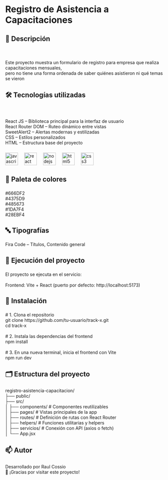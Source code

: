 <h1 align="left">Registro de Asistencia a Capacitaciones</h1>

###

<h2 align="left">📌 Descripción</h2>

###

<br clear="both">

<p align="left">Este proyecto muestra un formulario de registro para empresa que realiza capacitaciones mensuales,<br>pero no tiene una forma ordenada de saber quiénes asistieron ni qué temas se vieron</p>

###

<h2 align="left">🛠️ Tecnologías utilizadas</h2>

###

<br clear="both">

<p align="left">React JS – Biblioteca principal para la interfaz de usuario<br>React Router DOM – Ruteo dinámico entre vistas<br>SweetAlert2 – Alertas modernas y estilizadas<br>CSS – Estilos personalizados<br>HTML – Estructura base del proyecto</p>

###

<div align="left">
  <img src="https://cdn.jsdelivr.net/gh/devicons/devicon/icons/javascript/javascript-original.svg" height="40" alt="javascript logo"  />
  <img width="12" />
  <img src="https://cdn.jsdelivr.net/gh/devicons/devicon/icons/react/react-original.svg" height="40" alt="react logo"  />
  <img width="12" />
  <img src="https://cdn.jsdelivr.net/gh/devicons/devicon/icons/nodejs/nodejs-original.svg" height="40" alt="nodejs logo"  />
  <img width="12" />
  <img src="https://cdn.jsdelivr.net/gh/devicons/devicon/icons/html5/html5-original.svg" height="40" alt="html5 logo"  />
  <img width="12" />
  <img src="https://cdn.jsdelivr.net/gh/devicons/devicon/icons/css3/css3-original.svg" height="40" alt="css3 logo"  />
</div>

###

<h2 align="left">🎨 Paleta de colores</h2>

###

<p align="left">#666DF2<br>#4375D9<br>#485673<br>#1DA7F4<br>#28EBF4</p>

###

<h2 align="left">🔤 Tipografías</h2>

###

<p align="left">Fira Code – Títulos, Contenido general</p>

###

<h2 align="left">🚀 Ejecución del proyecto</h2>

###

<p align="left">El proyecto se ejecuta en el servicio:<br><br>Frontend: Vite + React (puerto por defecto: http://localhost:5173)</p>

###

<h2 align="left">💾 Instalación</h2>

###

<p align="left"># 1. Clona el repositorio<br>git clone https://github.com/tu-usuario/track-x.git<br>cd track-x<br><br># 2. Instala las dependencias del frontend<br>npm install<br><br># 3. En una nueva terminal, inicia el frontend con Vite<br>npm run dev</p>

###

<h2 align="left">🗂️ Estructura del proyecto</h2>

###

<p align="left">registro-asistencia-capacitacion/<br>├── public/<br>├── src/<br>│   ├── components/      # Componentes reutilizables<br>│   ├── pages/           # Vistas principales de la app<br>│   ├── routes/          # Definición de rutas con React Router<br>│   ├── helpers/         # Funciones utilitarias y helpers<br>│   ├── servicios/       # Conexión con API (axios o fetch)<br>│   └── App.jsx</p>

###

<h2 align="left">📫 Autor</h2>

###

<p align="left">Desarrollado por Raul Cossio<br>🚀 ¡Gracias por visitar este proyecto!</p>

###
